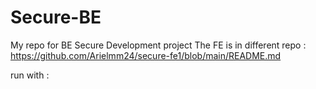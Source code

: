 # Secure-BE
My repo for BE Secure Development project
The FE is in different repo : https://github.com/Arielmm24/secure-fe1/blob/main/README.md

run with : 

